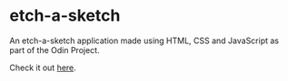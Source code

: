 # etch-a-sketch
An etch-a-sketch application made using HTML, CSS and JavaScript as part of the Odin Project.

Check it out [here](https://wph12.github.io/etch-a-sketch/).
